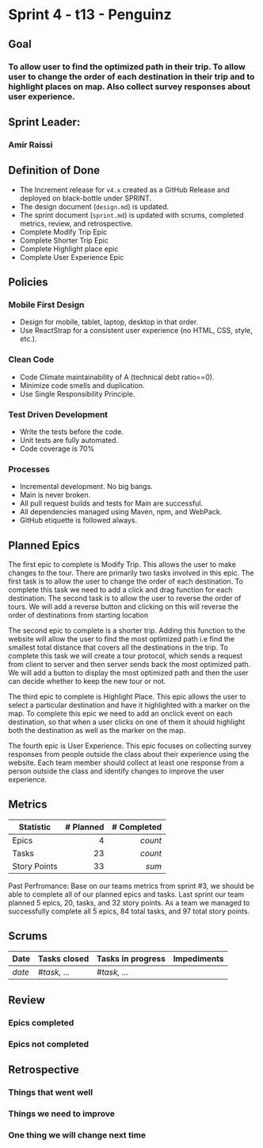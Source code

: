 # Sprint 4 - t13 - Penguinz

## Goal
### To allow user to find the optimized path in their trip. To allow user to change the order of each destination in their trip and to highlight places on map. Also collect survey responses about user experience.
## Sprint Leader: 
### Amir Raissi

## Definition of Done

* The Increment release for `v4.x` created as a GitHub Release and deployed on black-bottle under SPRINT.
* The design document (`design.md`) is updated.
* The sprint document (`sprint.md`) is updated with scrums, completed metrics, review, and retrospective.
* Complete Modify Trip Epic
* Complete Shorter Trip Epic
* Complete Highlight place epic
* Complete User Experience Epic

## Policies

### Mobile First Design
* Design for mobile, tablet, laptop, desktop in that order.
* Use ReactStrap for a consistent user experience (no HTML, CSS, style, etc.).

### Clean Code
* Code Climate maintainability of A (technical debt ratio==0).
* Minimize code smells and duplication.
* Use Single Responsibility Principle.

### Test Driven Development
* Write the tests before the code.
* Unit tests are fully automated.
* Code coverage is 70%

### Processes
* Incremental development.  No big bangs.
* Main is never broken. 
* All pull request builds and tests for Main are successful.
* All dependencies managed using Maven, npm, and WebPack.
* GitHub etiquette is followed always.


## Planned Epics
The first epic to complete is Modify Trip. This allows the user to make changes to the tour. There are primarily two tasks involved in this epic. The first task is to allow the user to change the order of each destination. To complete this task we need to add a click and drag function for each destination. The second task is to allow the user to reverse the order of tours. We will add a reverse button and clicking on this will reverse the order of destinations from starting location

The second epic to complete is a shorter trip. Adding this function to the website will allow the user to find the most optimized path i.e find the smallest total distance that covers all the destinations in the trip. To complete this task we will create a tour protocol, which sends a request from client to server and then server sends back the most optimized path. We will add a button to display the most optimized path and then the user can decide whether to keep the new tour or not.

The third epic to complete is Highlight Place. This epic allows the user to select a particular destination and have it highlighted with a marker on the map. To complete this epic we need to add an onclick event on each destination, so that when a user clicks on one of them it should highlight both the destination as well as the marker on the map.

The fourth epic is User Experience. This epic focuses on collecting survey responses from people outside the class about their experience using the website. Each team member should collect at least one response from a person outside the class and identify changes to improve the user experience.


## Metrics

| Statistic | # Planned | # Completed |
| --- | ---: | ---: |
| Epics | 4 | *count* |
| Tasks |  23  | *count* | 
| Story Points |  33  | *sum* | 

Past Perfromance: Base on our teams metrics from sprint #3, we should be able to complete all of our planned epics and tasks. Last sprint our team planned 5 epics, 20, tasks, and 32 story points. As a team we managed to successfully complete all 5 epics, 84 total tasks, and 97 total story points.


## Scrums

| Date | Tasks closed  | Tasks in progress | Impediments |
| :--- | :--- | :--- | :--- |
| *date* | *#task, ...* | *#task, ...* |  | 


## Review

### Epics completed  

### Epics not completed 

## Retrospective

### Things that went well

### Things we need to improve

### One thing we will change next time
